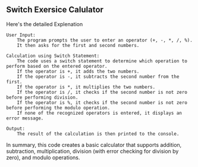 ## Switch Exersice Calulator

Here's the detailed Explenation

    User Input:
        The program prompts the user to enter an operator (+, -, *, /, %).
        It then asks for the first and second numbers.

    Calculation using Switch Statement:
        The code uses a switch statement to determine which operation to perform based on the entered operator.
        If the operator is +, it adds the two numbers.
        If the operator is -, it subtracts the second number from the first.
        If the operator is *, it multiplies the two numbers.
        If the operator is /, it checks if the second number is not zero before performing division.
        If the operator is %, it checks if the second number is not zero before performing the modulo operation.
        If none of the recognized operators is entered, it displays an error message.

    Output:
        The result of the calculation is then printed to the console.

In summary, this code creates a basic calculator that supports addition, subtraction, multiplication, division (with error checking for division by zero), and modulo operations.
